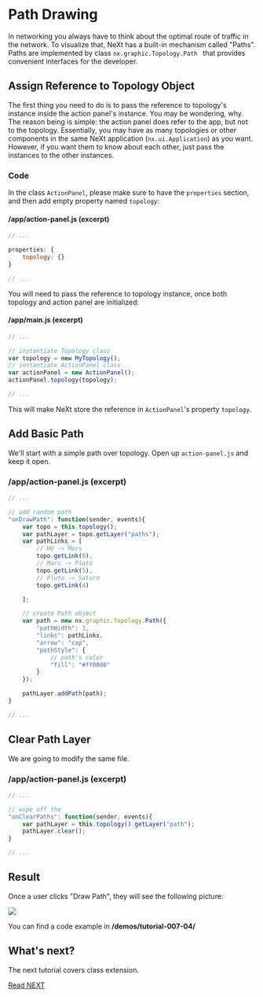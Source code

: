 # Path Drawing
In networking you always have to think about the optimal route of traffic in the network. To visualize that, NeXt has a built-in mechanism called "Paths". Paths are implemented by class ```nx.graphic.Topology.Path ``` that provides convenient interfaces for the developer.

## Assign Reference to Topology Object
The first thing you need to do is to pass the reference to topology's instance inside the action panel's instance. You may be wondering, why. The reason being is simple: the action panel does refer to the app, but not to the topology. Essentially, you may have as many topologies or other components in the same NeXt application (```nx.ui.Application```) as you want. However, if you want them to know about each other, just pass the instances to the other instances.

### Code
In the class ```ActionPanel```, please make sure to have the ```properties``` section, and then add empty property named ```topology```:

#### /app/action-panel.js (excerpt)
```JavaScript
// ...

properties: {
	topology: {}
}

// ...
```

You will need to pass the reference to topology instance, once both topology and action panel are initialized: 

#### /app/main.js (excerpt)
```JavaScript
// ...

// instantiate Topology class
var topology = new MyTopology();
// instantiate ActionPanel class
var actionPanel = new ActionPanel();
actionPanel.topology(topology);

// ...
```

This will make NeXt store the reference in ```ActionPanel```'s property ```topology```.

## Add Basic Path
We'll start with a simple path over topology. Open up ```action-panel.js``` and keep it open.

### /app/action-panel.js (excerpt)
```JavaScript
// ...

// add random path
"onDrawPath": function(sender, events){
	var topo = this.topology();
	var pathLayer = topo.getLayer("paths");
	var pathLinks = [
		// HQ -> Mars
		topo.getLink(0),
		// Mars -> Pluto
		topo.getLink(5),
		// Pluto -> Saturn
		topo.getLink(4)

	];

	// create Path object
	var path = new nx.graphic.Topology.Path({
		"pathWidth": 3,
		"links": pathLinks,
		"arrow": "cap",
		"pathStyle": {
			// path's color
			"fill": "#ff0000"
		}
	});

	pathLayer.addPath(path);
}

// ...
```

## Clear Path Layer
We are going to modify the same file.

### /app/action-panel.js (excerpt)
```JavaScript
// ...

// wipe off the 
"onClearPaths": function(sender, events){
	var pathLayer = this.topology().getLayer("path");
	pathLayer.clear();
}

// ...
```

## Result
Once a user clicks "Draw Path", they will see the following picture:

![](../../images/tutorial-007-04/topo-path.png)

You can find a code example in **/demos/tutorial-007-04/**

## What's next?
The next tutorial covers class extension.

[Read NEXT](./letsplay-05.md)
